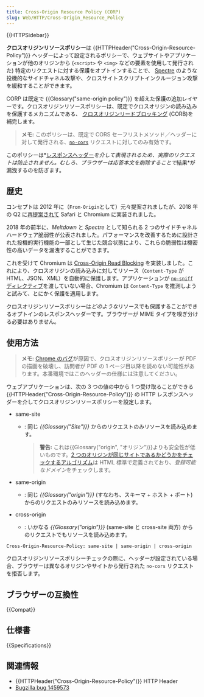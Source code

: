 ```yaml
---
title: Cross-Origin Resource Policy (CORP)
slug: Web/HTTP/Cross-Origin_Resource_Policy
---
```


{{HTTPSidebar}}

**クロスオリジンリソースポリシー**は {{HTTPHeader("Cross-Origin-Resource-Policy")}} ヘッダーによって設定されるポリシーで、ウェブサイトやアプリケーションが他のオリジンから (`<script>` や `<img>` などの要素を使用して発行された) 特定のリクエストに対する保護をオプトインすることで、 [Spectre](https://ja.wikipedia.org/wiki/Spectre) のような投機的なサイドチャネル攻撃や、クロスサイトスクリプトインクルージョン攻撃を緩和することができます。

CORP は既定で {{Glossary("same-origin policy")}} を超えた保護の追加レイヤーです。クロスオリジンリソースポリシーは、既定でクロスオリジンの読み込みを保護するメカニズムである、 [クロスオリジンリードブロッキング](https://fetch.spec.whatwg.org/#corb) (CORB)を補完します。

> **メモ:** このポリシーは、既定で CORS セーフリストメソッド／ヘッダーに対して発行される、[`no-cors`](https://fetch.spec.whatwg.org/#concept-request-mode) リクエストに対してのみ有効です。

このポリシーは*[レスポンスヘッダー](/ja/docs/Glossary/Response_header)*を介して表現されるため、実際のリクエストは防止されません。むしろ、ブラウザーは応答本文を削除することで*結果*が漏洩するのを防ぎます。

## 歴史

コンセプトは 2012 年に（`From-Origin`として）元々提案されましたが、2018 年の Q2 に[再提案されて](https://github.com/whatwg/fetch/issues/687) Safari と Chromium に実装されました。

2018 年の前半に、_Meltdown_ と _Spectre_ として知られる 2 つのサイドチャネルハードウェア脆弱性が公表されました。パフォーマンスを改善するために設計された投機的実行機能の一部として生じた競合状態により、これらの脆弱性は機密性の高いデータを漏洩することができます。

これを受けて Chromium は [Cross-Origin Read Blocking](https://fetch.spec.whatwg.org/#corb) を実装しました。これにより、クロスオリジンの読み込みに対してリソース（`Content-Type` が HTML、JSON、XML）を自動的に保護します。アプリケーションが [`no-sniff` ディレクティブ](/ja/docs/Web/HTTP/Headers/X-Content-Type-Options)を渡していない場合、Chromium は `Content-Type` を推測しようと試みて、とにかく保護を適用します。

クロスオリジンリソースポリシーは*どのような*リソースでも保護することができるオプトインのレスポンスヘッダーです。ブラウザーが MIME タイプを嗅ぎ分ける必要はありません。

## 使用方法

> **メモ:** [Chrome のバグ](https://bugs.chromium.org/p/chromium/issues/detail?id=1074261)が原因で、クロスオリジンリソースポリシーが PDF の描画を破壊し、訪問者が PDF の 1 ページ目以降を読めない可能性があります。本番環境ではこのヘッダーの仕様には注意してください。

ウェブアプリケーションは、次の 3 つの値の中から 1 つ受け取ることができる {{HTTPHeader("Cross-Origin-Resource-Policy")}} の HTTP レスポンスヘッダーを介してクロスオリジンリソースポリシーを設定します。

- same-site

  - : 同じ _{{Glossary("Site")}}_ からのリクエストのみリソースを読み込めます。

    > **警告:** これは{{Glossary("origin", "オリジン")}}よりも安全性が低いものです。[2 つのオリジンが同じサイトであるかどうかをチェックするアルゴリズム](https://html.spec.whatwg.org/multipage/origin.html#same-site)は HTML 標準で定義されており、*登録可能なドメイン*をチェックします。

- same-origin
  - : 同じ _{{Glossary("origin")}}_ (すなわち、スキーマ + ホスト + ポート) からのリクエストのみリソースを読み込めます。
- cross-origin
  - : いかなる _{{Glossary("origin")}}_ (same-site と cross-site 両方) からのリクエストでもリソースを読み込めます。

```
Cross-Origin-Resource-Policy: same-site | same-origin | cross-origin
```

クロスオリジンリソースポリシーチェックの際に、ヘッダーが設定されている場合、ブラウザーは異なるオリジンやサイトから発行された `no-cors` リクエストを拒否します。

## ブラウザーの互換性

{{Compat}}

## 仕様書

{{Specifications}}

## 関連情報

- {{HTTPHeader("Cross-Origin-Resource-Policy")}} HTTP Header
- [Bugzilla bug 1459573](https://bugzilla.mozilla.org/show_bug.cgi?id=1459573)
